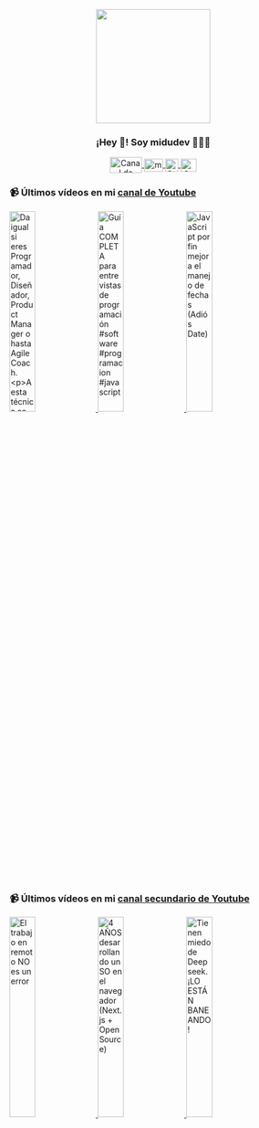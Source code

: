 <p align="center" width="300">
   <img align="center" width="200" src="https://user-images.githubusercontent.com/1561955/106762302-fda9de00-6635-11eb-99be-3ef744e60c0e.png" />
   <h3 align="center">¡Hey 👋! Soy midudev 👨🏻‍💻</h3>
</p>

<p align="center">
   <a href="https://twitch.tv/midudev" target="blank">
    <img align="center" src="https://upload.wikimedia.org/wikipedia/commons/c/ce/Twitch_logo_2019.svg" alt="Canal de Twitch de midudev" height="28px" width="56px" />
  </a>
  <span style="width: 8px;"> </span>
   <a href="https://youtube.com/midudev" target="blank">
    <img align="center" src="https://upload.wikimedia.org/wikipedia/commons/0/09/YouTube_full-color_icon_%282017%29.svg" alt="midudev" height="23px" width="33px" />
  </a>
  <span style="width: 8px;"> </span>
  <a href="https://instagram.com/midu.dev" target="blank">
    <img align="center" src="https://upload.wikimedia.org/wikipedia/commons/e/e7/Instagram_logo_2016.svg" alt="Canal de Instagram de midu.dev" height="23px" width="23px" />
  </a>
  <span style="width: 8px;"> </span>
  <a href="https://twitter.com/midudev" target="blank">
    <img align="center" src="https://upload.wikimedia.org/wikipedia/commons/thumb/6/6f/Logo_of_Twitter.svg/2491px-Logo_of_Twitter.svg.png" alt="Canal de Twitter de midudev" height="23px" width="28px" />
  </a>
</p>

### 📹 Últimos vídeos en mi [canal de Youtube](https://youtube.com/midudev?sub_confirmation=1)

<a href='https://youtu.be/Xon1XPn5hDI' target='_blank'>
  <img width='30%' src='https://img.youtube.com/vi/Xon1XPn5hDI/mqdefault.jpg' alt='Da igual si eres Programador, Diseñador, Product Manager o hasta Agile Coach.

A esta técnica se le' />
</a>
<a href='https://youtu.be/n8Z8H8MKcOU' target='_blank'>
  <img width='30%' src='https://img.youtube.com/vi/n8Z8H8MKcOU/mqdefault.jpg' alt='Guía COMPLETA para entrevistas de programación #software #programacion #javascript' />
</a>
<a href='https://youtu.be/73ZQAK_jV0U' target='_blank'>
  <img width='30%' src='https://img.youtube.com/vi/73ZQAK_jV0U/mqdefault.jpg' alt='JavaScript por fin mejora el manejo de fechas (Adiós Date)' />
</a>

### 📹 Últimos vídeos en mi [canal secundario de Youtube](https://youtube.com/midulive?sub_confirmation=1)

<a href='https://youtu.be/lMU1AQl-vSc' target='_blank'>
  <img width='30%' src='https://img.youtube.com/vi/lMU1AQl-vSc/mqdefault.jpg' alt='El trabajo en remoto NO es un error' />
</a>
<a href='https://youtu.be/jCWwh-741SM' target='_blank'>
  <img width='30%' src='https://img.youtube.com/vi/jCWwh-741SM/mqdefault.jpg' alt='4 AÑOS desarrollando un SO en el navegador (Next.js + Open Source)' />
</a>
<a href='https://youtu.be/OeVNQoJrmX8' target='_blank'>
  <img width='30%' src='https://img.youtube.com/vi/OeVNQoJrmX8/mqdefault.jpg' alt='Tienen miedo de Deepseek. ¡LO ESTÁN BANEANDO!' />
</a>